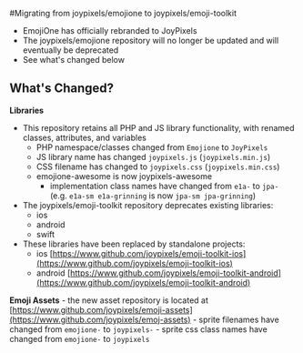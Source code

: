 #Migrating from joypixels/emojione to joypixels/emoji-toolkit

* EmojiOne has officially rebranded to JoyPixels
* The joypixels/emojione repository will no longer be updated and will eventually be deprecated
* See what's changed below


## What's Changed?
**Libraries**
- This repository retains all PHP and JS library functionality, with renamed classes, attributes, and variables
    - PHP namespace/classes changed from `Emojione` to `JoyPixels`
    - JS library name has changed `joypixels.js` (`joypixels.min.js`)
    - CSS filename has changed to `joypixels.css` (`joypixels.min.css`)
    - emojione-awesome is now joypixels-awesome
        - implementation class names have changed from `e1a-` to `jpa-` (e.g. `e1a-sm e1a-grinning` is now `jpa-sm jpa-grinning`)
- The joypixels/emoji-toolkit repository deprecates existing libraries:
    - ios
    - android
    - swift
- These libraries have been replaced by standalone projects:
    - ios [https://www.github.com/joypixels/emoji-toolkit-ios](https://www.github.com/joypixels/emoji-toolkit-ios)
    - android [https://www.github.com/joypixels/emoji-toolkit-android](https://www.github.com/joypixels/emoji-toolkit-android)
    
 
**Emoji Assets**
    - the new asset repository is located at [https://www.github.com/joypixels/emoji-assets](https://www.github.com/joypixels/emoj-assets)
    - sprite filenames have changed from `emojione-` to `joypixels-`
    - sprite css class names have changed from `emojione-` to `joypixels`
